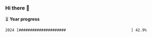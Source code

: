 ### Hi there :wave:

:hourglass_flowing_sand: **Year progress**

```txt
2024 [#####################                             ] 42.9%
```
